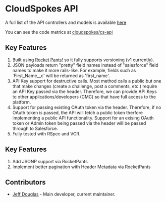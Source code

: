# CloudSpokes API

A full list of the API controllers and models is available [here](https://docs.google.com/a/appirio.com/spreadsheet/ccc?key=0AibvDu-BSYDZdDdWTHFKcjVwVDlKS3FieE1wZHhCbVE#gid=0)

You can see the code metrics at [cloudspokes/cs-api](https://codeclimate.com/github/cloudspokes/cs-api)

## Key Features

1. Built using [Rocket Pants!](https://github.com/filtersquad/rocket_pants) so it fully supports versioning (v1 currently).
2. JSON payloads return "pretty" field names instead of "salesforce" field names to make it more rails-like. For example, fields such as 'First_Name__c' will be returned as 'first_name'.
3. API Key support for destructive calls. Most method calls a public but one that make changes (create a challenge, post a comments, etc.) require an API Key passed via the header. Therefore, we can provide API Keys to other applications/developers (CMC) so that have full access to the platform.
4. Support for passing existing OAuth token via the header. Therefore, if no OAuth token is passed, the API will fetch a public token therfore implementing a public API functionality. Support for an exising OAuth token or Admin token being passed via the header will be passed through to Salesforce.
5. Fully tested with RSpec and VCR.

## Key Features

1. Add JSONP support via RocketPants
2. Implement better pagination with Header Metadata via RocketPants

## Contributors

- [Jeff Douglas](https://github.com/jeffdonthemic) - Main developer, current maintainer.